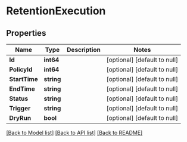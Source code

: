 # RetentionExecution

## Properties
Name | Type | Description | Notes
------------ | ------------- | ------------- | -------------
**Id** | **int64** |  | [optional] [default to null]
**PolicyId** | **int64** |  | [optional] [default to null]
**StartTime** | **string** |  | [optional] [default to null]
**EndTime** | **string** |  | [optional] [default to null]
**Status** | **string** |  | [optional] [default to null]
**Trigger** | **string** |  | [optional] [default to null]
**DryRun** | **bool** |  | [optional] [default to null]

[[Back to Model list]](../README.md#documentation-for-models) [[Back to API list]](../README.md#documentation-for-api-endpoints) [[Back to README]](../README.md)


